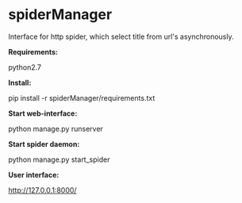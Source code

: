 # spiderManager

Interface for http spider, which select title from url's asynchronously.

**Requirements:**

python2.7

**Install:**

pip install -r spiderManager/requirements.txt

**Start web-interface:**

python manage.py runserver


**Start spider daemon:**

python manage.py start_spider


**User interface:**

http://127.0.0.1:8000/



